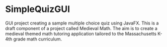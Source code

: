 # SimpleQuizGUI
GUI project creating a sample multiple choice quiz using JavaFX. This is a draft component of a project called Medieval Math. The aim is to create a medieval themed math tutoring application tailored to the Massachusetts K-4th grade math curriculum.
